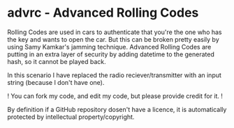 # advrc - Advanced Rolling Codes
Rolling Codes are used in cars to authenticate that you're the one who has the key and wants to open the car.
But this can be broken pretty easily by using Samy Kamkar's jamming technique.
Advanced Rolling Codes are putting in an extra layer of security by adding datetime to the generated hash, so it cannot be played back.

In this scenario I have replaced the radio reciever/transmitter with an input string (because I don't have one).

! You can fork my code, and edit my code, but please provide credit for it. !

By definition if a GitHub repository dosen't have a licence, it is automatically protected by intellectual property/copyright.
